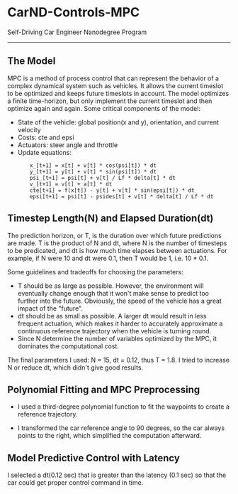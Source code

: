 # CarND-Controls-MPC
Self-Driving Car Engineer Nanodegree Program

---

## The Model
MPC is a method of process control that can represent the behavior of a complex dynamical system such as vehicles. It allows the current timeslot to be optimized and keeps future timeslots in account. The model optimizes a finite time-horizon, but only implement the current timeslot and then optimize again and again. Some critical components of the model:

- State of the vehicle: global position(x and y), orientation,  and current velocity
- Costs: cte and epsi
- Actuators: steer angle and throttle
- Update equations:
```
       x_[t+1] = x[t] + v[t] * cos(psi[t]) * dt
       y_[t+1] = y[t] + v[t] * sin(psi[t]) * dt
       psi_[t+1] = psi[t] + v[t] / Lf * delta[t] * dt
       v_[t+1] = v[t] + a[t] * dt
       cte[t+1] = f(x[t]) - y[t] + v[t] * sin(epsi[t]) * dt
       epsi[t+1] = psi[t] - psides[t] + v[t] * delta[t] / Lf * dt
```



## Timestep Length(N) and Elapsed Duration(dt)

The prediction horizon, or T, is the duration over which future predictions are made. T is the product of N and dt, where N is the number of timesteps to be predicated, and dt is how much time elapses between actuations. For example, if N were 10 and dt were 0.1, then T would be 1, i.e. 10 * 0.1. 

Some guidelines and tradeoffs for choosing the parameters:

- T should be as large as possible. However, the environment will eventually change enough that it won't make sense to predict too further into the future. Obviously, the speed of the vehicle has a great impact of the "future".
- dt should be as small as possible. A larger dt would result in less frequent actuation, which makes it harder to accurately approximate a continuous reference trajectory when the vehicle is turning round.
- Since N determine the number of variables optimized by the MPC, it dominates the computational cost. 

The final parameters I used: N = 15, dt = 0.12, thus T = 1.8. I tried to increase N or reduce dt, which didn't give good results. 


## Polynomial Fitting and MPC Preprocessing
- I used a third-degree polynomial function to fit the waypoints to create a reference trajectory.

- I transformed the car reference angle to 90 degrees, so the car always points to the right, which simplified the computation afterward.


## Model Predictive Control with Latency
I selected a dt(0.12 sec) that is greater than the latency (0.1 sec) so that the car could get proper control command in time.

